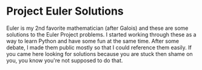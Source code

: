 # Project Euler Solutions

Euler is my 2nd favorite mathematician (after Galois) and these are some solutions to the Euler Project problems.
I started working through these as a way to learn Python and have some fun at the same time. After some debate, I 
made them public mostly so that I could reference them easily. If you came here looking for solutions because you
are stuck then shame on you, you know you're not supposed to do that.
